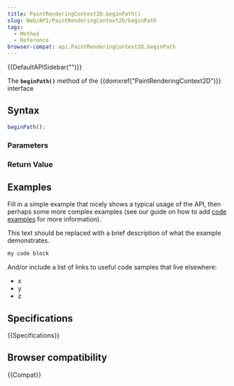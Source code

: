 ```yaml
---
title: PaintRenderingContext2D.beginPath()
slug: Web/API/PaintRenderingContext2D/beginPath
tags:
  - Method
  - Reference
browser-compat: api.PaintRenderingContext2D.beginPath
---
```

{{DefaultAPISidebar("")}}

The **`beginPath()`** method of the {{domxref("PaintRenderingContext2D")}} interface 

## Syntax

```js
beginPath();
```

### Parameters



### Return Value



## Examples

Fill in a simple example that nicely shows a typical usage of the API, then perhaps some more complex examples (see our guide on how to add [code examples](/en-US/docs/MDN/Contribute/Structures/Code_examples) for more information).

This text should be replaced with a brief description of what the example demonstrates.

```js
my code block
```

And/or include a list of links to useful code samples that live elsewhere:

*   x
*   y
*   z

## Specifications

{{Specifications}}

## Browser compatibility

{{Compat}}


